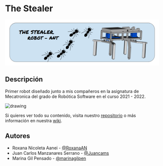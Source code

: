 # The Stealer

<img src="https://github.com/Juancams/Mecatronica-Proyecto/blob/main/images/banner/inicio.png" alt="drawing" width="1200"/>

## Descripción

Primer robot diseñado junto a mis compañeros en la asignatura de Mecatronica del grado de Robótica Software en el curso 2021 - 2022.

<img src="https://github.com/Juancams/Mecatronica-Proyecto/blob/main/images/movement/hormiga_bailando.gif" alt="drawing" width="900"/>

Si quieres ver todo su contenido, visita nuestro [repositorio](https://github.com/Juancams/Mecatronica-Proyecto) o más información en nuestra [wiki](https://github.com/Juancams/Mecatronica-Proyecto/wiki).

## Autores

* Roxana Nicoleta Aanei - [@RoxanaAN](https://github.com/RoxanaAN/)
* Juan Carlos Manzanares Serrano - [@Juancams](https://github.com/Juancams/)
* Marina Gil Pensado - [@marinagilpen](https://github.com/marinagilpen/)
